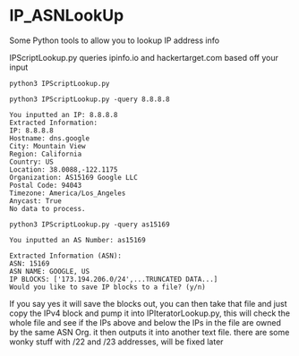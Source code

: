 # IP_ASNLookUp
Some Python tools to allow you to lookup IP address info

IPScriptLookup.py queries ipinfo.io and hackertarget.com based off your input

`python3 IPScriptLookup.py`


`python3 IPScriptLookup.py -query 8.8.8.8`

```text
You inputted an IP: 8.8.8.8
Extracted Information:
IP: 8.8.8.8
Hostname: dns.google
City: Mountain View
Region: California
Country: US
Location: 38.0088,-122.1175
Organization: AS15169 Google LLC
Postal Code: 94043
Timezone: America/Los_Angeles
Anycast: True
No data to process.
```

`python3 IPScriptLookup.py -query as15169`

```text
You inputted an AS Number: as15169

Extracted Information (ASN):
ASN: 15169
ASN NAME: GOOGLE, US
IP BLOCKS: ['173.194.206.0/24',...TRUNCATED DATA...]
Would you like to save IP blocks to a file? (y/n)
```

If you say yes it will save the blocks out, you can then take that file and just copy the IPv4 block and pump it into IPIteratorLookup.py, this will check the whole file and see if the IPs above and below the IPs in the file are owned by the same ASN Org. it then outputs it into another text file. there are some wonky stuff with /22 and /23 addresses, will be fixed later
